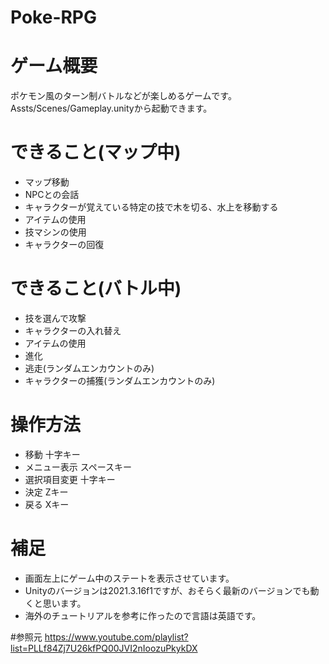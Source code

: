 # Poke-RPG
# ゲーム概要
ポケモン風のターン制バトルなどが楽しめるゲームです。
Assts/Scenes/Gameplay.unityから起動できます。

# できること(マップ中)
* マップ移動
* NPCとの会話
* キャラクターが覚えている特定の技で木を切る、水上を移動する
* アイテムの使用
* 技マシンの使用
* キャラクターの回復
# できること(バトル中)
* 技を選んで攻撃
* キャラクターの入れ替え
* アイテムの使用
* 進化
* 逃走(ランダムエンカウントのみ)
* キャラクターの捕獲(ランダムエンカウントのみ)




# 操作方法
* 移動
十字キー
* メニュー表示
スペースキー
* 選択項目変更
十字キー
* 決定
Zキー
* 戻る
Xキー

# 補足
* 画面左上にゲーム中のステートを表示させています。
* Unityのバージョンは2021.3.16f1ですが、おそらく最新のバージョンでも動くと思います。
* 海外のチュートリアルを参考に作ったので言語は英語です。

#参照元
https://www.youtube.com/playlist?list=PLLf84Zj7U26kfPQ00JVI2nIoozuPkykDX
